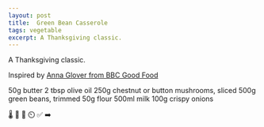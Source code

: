 ```yaml
---
layout: post
title:  Green Bean Casserole
tags: vegetable
excerpt: A Thanksgiving classic.
---
```

A Thanksgiving classic.

Inspired by [Anna Glover from BBC Good Food](https://www.bbcgoodfood.com/recipes/green-bean-casserole)

50g butter
2 tbsp olive oil
250g chestnut or button mushrooms, sliced
500g green beans, trimmed
50g flour
500ml milk
100g crispy onions


🌡️
🔪
🥣
⏲️
✅
➡️